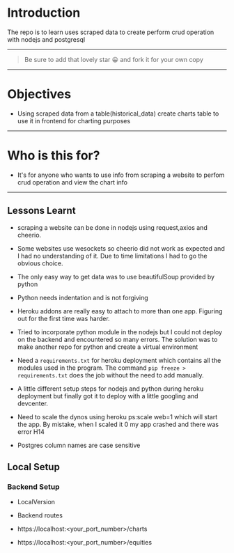 

# Introduction

The repo is to learn uses scraped data to create perform crud operation with nodejs and postgresql

---

> Be sure to add that lovely star 😀 and fork it for your own copy

---

# Objectives

-  Using scraped data from a table(historical_data) create charts table to use it in frontend for charting purposes

---

# Who is this for?

- It's for anyone who wants to use info from scraping a website to perfom crud operation and view the chart info

---

## Lessons Learnt

- scraping a website can be done in nodejs using request,axios and cheerio.

- Some websites use wesockets so cheerio did not work as expected and I had no understanding of it.
  Due to time limitations I had to go the obvious choice.

- The only easy way to get data was to use beautifulSoup provided by python

- Python needs indentation and is not forgiving

- Heroku addons are really easy to attach to more than one app. Figuring out for the first time
  was harder.

- Tried to incorporate python module in the nodejs but I could not deploy on the backend and encountered so many errors. The solution was to make another repo for python and create a virtual environment

- Need a `requirements.txt` for heroku deployment which contains all the modules used in the program. The command `pip freeze > requirements.txt` does the job without the need to add manually.

- A little different setup steps for nodejs and python during heroku deployment but finally got
  it to deploy with a little googling and devcenter.

- Need to scale the dynos using heroku ps:scale web=1 which will start the app. By mistake, when 
  I scaled it 0 my app crashed and there was error H14

- Postgres column names are case sensitive

## Local Setup

### Backend Setup

- LocalVersion

- Backend routes

- https://localhost:<your_port_number>/charts

- https://localhost:<your_port_number>/equities